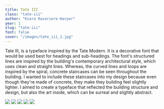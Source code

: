 ```yaml
---
title: Tate III
class: "tate-iii"
author: "Kiera Ravariere-Harper"
year: 1
slug: "tate-iii"
font: false
cover: "/images/tate_iii_1.jpg"
---
```


Tate III, is a typeface inspired by the Tate Modern. It is a decorative font that would be used best for headings and sub-headings. The font's structured lines are inspired by the building's contemporary architectural style, which uses clean and straight lines. Whereas, the curved lines and loops are inspired by the spiral, concrete staircases can be seen throughout the building. I wanted to include these staircases into my design because even though they're made of concrete, they make they building feel slightly lighter. I aimed to create a typeface that reflected the building structure and design, but also the art inside, which can be surreal and slightly abstract.

![](/images/tate_iii_1.jpg)
![](/images/tate_iii_2.jpg)
![](/images/tate_iii_3.jpg)
![](/images/tate_iii_4.jpg)
![](/images/tate_iii_5.jpg)